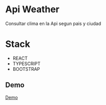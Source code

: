 # Api Weather
Consultar clima en la Api segun pais y ciudad

# Stack
- REACT
- TYPESCRIPT
- BOOTSTRAP

## Demo
[Demo](https://6436f95d0afe84105818572f--admirable-meerkat-464a27.netlify.app/)
